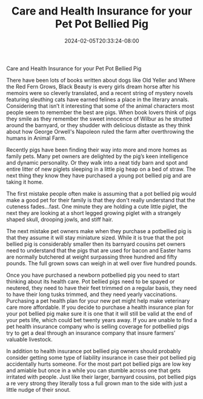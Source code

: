 ﻿---
title: "Care and Health Insurance for your Pet Pot Bellied Pig"
date: 2024-02-05T20:33:24-08:00
description: "pet health care Tips for Web Success"
featured_image: "/images/pet health care.jpg"
tags: ["pet health care"]
---

Care and Health Insurance for your Pet Pot Bellied Pig

There have been lots of books written about dogs like Old Yeller and Where the Red Fern Grows, Black Beauty is every girls dream horse after his memoirs were so cleverly translated, and a recent string of mystery novels featuring sleuthing cats have earned felines a place in the literary annals. Considering that isn’t it interesting that some of the animal characters most people seem to remember the best are pigs. When book lovers think of pigs they smile as they remember the sweet innocence of Wilbur as he strutted around the barnyard, or they shudder with delicious distaste as they think about how George Orwell's Napoleon ruled the farm after overthrowing the humans in Animal Farm.
	
Recently pigs have been finding their way into more and more homes as family pets. Many pet owners are delighted by the pig’s keen intelligence and dynamic personality. Or they walk into a neat tidy barn and spot and entire litter of new piglets sleeping in a little pig heap on a bed of straw. The next thing they know they have purchased a young pot bellied pig and are taking it home. 
	
The first mistake people often make is assuming that a pot bellied pig would make a good pet for their family is that they don't really understand that the cuteness fades...fast. One minute they are holding a cute little piglet, the next they are looking at a short legged growing piglet with a strangely shaped skull, drooping jowls, and stiff hair.
	
The next mistake pet owners make when they purchase a potbellied pig is that they assume it will stay miniature sized. While it is true that the pot bellied pig is considerably smaller then its barnyard cousins pet owners need to understand that the pigs that are used for bacon and Easter hams are normally butchered at weight surpassing three hundred and fifty pounds. The full grown sows can weigh in at well over five hundred pounds.
	
Once you have purchased a newborn potbellied pig you need to start thinking about its health care. Pot bellied pigs need to be spayed or neutered, they need to have their feet trimmed on a regular basis, they need to have their long tusks trimmed, and they need yearly vaccinations. Purchasing a pet health plan for your new pet might help make veterinary care more affordable. If you decide to purchase a health insurance plan for your pot bellied pig make sure it is one that it will still be valid at the end of your pets life, which could bet twenty years away. If you are unable to find a pet health insurance company who is selling coverage for potbellied pigs try to get a deal through an insurance company that insure farmers’ valuable livestock.
	
In addition to health insurance pot bellied pig owners should probably consider getting some type of liability insurance in case their pot bellied pig accidentally hurts someone. For the most part pot bellied pigs are low key and amiable but once in a while you can stumble across one that gets irritated with people. Just like their larger, barnyard cousins, pot bellied pigs a re very strong they literally toss a full grown man to the side with just a little nudge of their snout.




